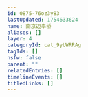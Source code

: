 ```yaml
---
id: 0875-76oz3y83
lastUpdated: 1754633624
name: 南京迈皋桥
aliases: []
layer: 4
categoryId: cat_9yUWRRAg
tagIds: []
nsfw: false
parent: ""
relatedEntries: []
timelineEvents: []
titledLinks: []
---
```


